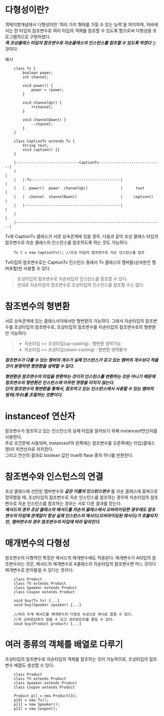 # 다형성이란?

객체지향개념에서 다형성이란 '여러 가지 형태를 가질 수 있는 능력'을 의미하며, 자바에서는 한 타입의 참조변수로 여러 타입의 객체를 참조할 수 있도록 함으로써 다형성을 프로그램적으로 구현하였다.  
**_즉 조상클래스 타입의 참조변수로 자손클래스의 인스턴스를 참조할 수 있도록 하였다_** 는 것이다.

예시

```
    class Tv {
        boolean power;
        int channel;

        void power() {
            power = !power;
        }

        void channelUp() {
            ++channel;
        }

        void channelDown() {
            --channel;
        }
    }

    class CaptionTv extends Tv {
        String text;
        void caption() {}
    }
```

```
    |-----------------------------CaptionTv-----------------------------|
    |                                                                   |
    |   |-Tv-----------------------------------------|                  |
    |   |  power()  power  channelUp()               |      text        |
    |   |  channel  channelDown()                    |     caption()    |
    |   |--------------------------------------------|                  |
    |                                                                   |
    |-------------------------------------------------------------------|
```

Tv와 CaptionTv 클래스가 서로 상속관계에 있을 경우, 다음과 같이 조상 클래스 타입의 참조변수로 자손 클래스의 인스턴스를 참조하도록 하는 것도 가능하다.

```
    Tv t = new CaptionTv(); //조상 타입의 참조변수로 자손 인스턴스를 참조
```

Tv타입의 참조변수로는 CaptionTv 인스턴스 중에서 Tv 클래스의 멤버들(상속받은 멤버포함)만 사용할 수 있다.

> 조상타입의 참조변수로 자손타입의 인스턴스를 참조할 수 있다.  
> 반대로 자손타입의 참조변수로 조상타입의 인스턴스를 참조할 수는 없다.

# 참조변수의 형변환

서로 상속관계에 있는 클래스사이에서만 형변환이 가능하다. 그래서 자손타입의 참조변수를 조상타입의 참조변수로, 조상타입의 참조변수를 자손타입의 참조변수로의 형변환만 가능하다.

> - 자손타입 => 조상타입(up-casting) : 형변환 생략가능
> - 자손타입 <= 조상타입(down-casting) : 형변환 생략불가

**_참조변수가 다룰 수 있는 멤버의 개수가 실제 인스턴스가 갖고 있는 멤버의 개수보다 적을 것이 분명하면 형변환을 생략할 수 있다._**

**_형변환은 참조변수의 타입을 변환하는 것이지 인스턴스를 변환하는 것은 아니기 때문에 참조변수의 형변환은 인스턴스에 아무런 영향을 미치지 않는다.  
단지 참조변수의 형변환을 통해서, 참조하고 있는 인스턴스에서 사용할 수 있는 멤버의 범위(개수)를 조절하는 것뿐이다._**

# instanceof 연산자

참조변수가 참조하고 있는 인스턴스의 실제 타입을 알아보기 위해 instanceof연산자를 사용한다.  
주로 조건문에 사용되며, instanceof의 왼쪽에는 참조변수를 오른쪽에는 타입(클래스명)이 피연선자로 위치한다.  
그리고 연산의 결과로 boolean 값인 true와 flase 중의 하나를 반환한다.

# 참조변수와 인스턴스의 연결

조상 클래스에 선언된 멤버변수와 **_같은 이름의 인스턴스변수_** 를 자손 클래스에 중복으로 정의했을 때, 조상타입의 참조변수로 자손 인스턴스를 참조하는 경우와 자손타입의 참조변수로 자손 인스턴스를 참조하는 경우는 서로 다른 결과를 얻는다.  
**_메서드의 경우 조상 클래스의 메서드를 자손의 클래스에서 오버라이딩한 경우에도 참조 변수의 타입에 관계없이 항상 실제 인스턴스의 메서드(오버라이딩된 메서드)가 호출되지만,_** **_멤버변수의 경우 참조변수의 타입에 따라 달라진다._**

# 매개변수의 다형성

참조변수의 다형적인 특징은 메서드의 매개변수에도 적용된다.
매개변수가 A타입의 참조변수라는 것은, 메서드의 매개변수로 A클래스의 자손타입의 참조변수면 어느 것이다 매개변수로 받아들일 수 있다는 뜻이다.

```
    class Product
    class TV extends Product
    class Speaker extends Product
    class Coupon extends Product

    void buy(Tv tv) {...}
    void buy(Speaker speaker) {...}

    //위의 두개 메서드를 매개변수의 다형성 속성으로 하나로 합칠 수 있다.
    //즉 오버로딩하지 않을 수 있고 관리포인트를 줄일 수 있다.
    void buy(Product product) {...}
```

# 여러 종류의 객체를 배열로 다루기

조상타입의 참조변수로 자손타입의 객체를 참조하는 것이 가능하므로, 조상타입의 참조변수 배열도 생성할 수 있다.

```
    class Product
    class TV extends Product
    class Speaker extends Product
    class Coupon extends Product

    Product p[] = new Product[3];
    p[0] = new Tv();
    p[1] = new Speaker();
    p[2] = new Coupon();
```
